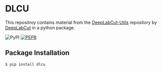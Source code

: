 # DLCU
This repositroy contains material from the [DeepLabCut-Utils](https://github.com/DeepLabCut/DLCutils) repository by [DeepLabCut](https://github.com/DeepLabCut) in a python package.

![PyPI](https://img.shields.io/pypi/v/dlcu) [![PEP8](https://img.shields.io/badge/code%20style-pep8-green.svg)](https://www.python.org/dev/peps/pep-0008/)

## Package Installation
```bash
$ pip install dlcu
```
